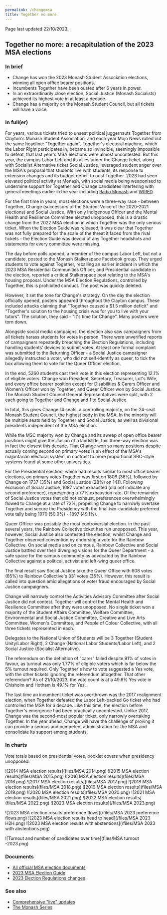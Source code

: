 ```yaml
---
permalink: /changemsa
title: Together no more
---
```


Page last updated 22/10/2023.

## Together no more: a recapitulation of the 2023 MSA elections

### In brief

- Change has won the 2023 Monash Student Association elections, winning all open office bearer positions.
- Incumbents Together have been ousted after 6 years in power.
- In an extraordinarily close election, Social Justice (Monash Socialists) achieved its highest vote in at least a decade.
- Change has a majority on the Monash Student Council, but all tickets will have a voice.

### In full(er)

For years, various tickets tried to unseat political juggernauts Together from Clayton's Monash Student Association, and each year Mojo News rolled out the same headline: "Together again". Together's electoral machine, which the Labor Right participates in, became so invincible, seemingly impossible to defeat, that last year's MSA elections were almost uncontested. But this year, the campus Labor Left and its allies under the Change ticket, along with Socialist Alternative ticket Social Justice, leveraged student anger over the MSA's proposal that students live with students, its response to extension changes and its budget deficit to oust Together. 2023 had seen elevated political activity at Monash, with social media being weaponised to undermine support for Together and Change candidates interfering with general meetings earlier in the year including [Radio Monash](/radmon) and [WIRED](/wired).

For the first time in years, most elections were a three-way race - between Together, Change (successors of the Student Voice of the 2020-2021 elections) and Social Justice. With only Indigenous Officer and the Mental Health and Resilience Committee elected unopposed, this is a drastic change from the 2022 MSA election in which Together was the only serious ticket. When the Election Guide was released, it was clear that Together was not fully prepared for the scale of the threat it faced from the rival tickets - the Election Guide was devoid of any Together headshots and statements for every committee were missing.

The day before polls opened, a member of the campus Labor Left, but not a candidate, posted to the Monash Stalkerspace Facebook group. They urged students to vote against Together, recalling an earlier incident in which the 2023 MSA Residential Communities Officer, and Presidential candidate in the election, reported a critical Stalkerspace post relating to the MSA's housing proposal. Under the MSA Election Regulations, controlled by Together, this is prohibited conduct. The post was quickly deleted.

However, it set the tone for Change's strategy. On the day the election officially opened, posters appeared throughout the Clayton campus. These included attacks claiming that "Together caused a $1.5 million deficit" and "Together's solution to the housing crisis was for you to live with your tutors". The solution, they said - "It's time for Change". Many posters were torn down.

Alongside social media campaigns, the election also saw campaigners from all tickets harass students for votes in person. There were unverified reports of campaigners repeatedly breaching the Election Regulations, including handling students' devices to submit votes. At least one formal complaint was submitted to the Returning Officer - a Social Justice campaigner allegedly instructed a voter, who did not self-identify as queer, to tick the box allowing them to vote for the Queer Officer election.

In the end, 5260 students cast their vote in this election representing 12.1% of eligible voters. Change won President, Secretary, Treasurer, Lot's Wife, and every office bearer position except for Disabilities & Carers Officer and Women’s Officer won by Together, and Queer Officer won by Social Justice. The Monash Student Council General Representatives were split, with 2 each going to Together and Change and 1 to Social Justice.

In total, this gives Change 14 seats, a controlling majority, on the 24-seat Monash Student Council, the highest body in the MSA. In the minority will be multiple seats held by Together and Social Justice, as well as divisional presidents independent of the MSA election.

While the MSC majority won by Change and its sweep of open office bearer positions might give the illusion of a landslide, this three-way election was in fact the closest this decade. That Change won so many positions despite actually coming second on primary votes is an effect of the MSA's majoritarian electoral system, in contrast to more proportional SRC-style systems found at some other universities.

For the Presidential election, which had results similar to most office bearer elections, on primary votes Together was first on 1806 (36%), followed by Change on 1737 (35%) and Social Justice (28%) on 1411. Following exclusion of Social Justice, 1087 votes exhausted (did not indicate any second preference), representing a 77% exhaustion rate. Of the remainder of Social Justice votes that did not exhaust, preferences overwhelmingly flowed to Change at a rate of 72%, propelling Change to narrowly overtake Together and secure the Presidency with the final two-candidate preferred vote tally being 1970 (50.9%) - 1897 (49.1%).

Queer Officer was possibly the most controversial election. In the past several years, the Rainbow Collective ticket has run unopposed. This year, however, Social Justice also contested the election, whilst Change and Together observed convention by endorsing a vote for the Rainbow Collective. On social media and on campus, Rainbow Collective and Social Justice battled over their diverging visions for the Queer Department - a safe space for the campus community as advocated by the Rainbow Collective against a political, activist and left-wing queer office.

The final result saw Social Justice take the Queer Office with 608 votes (65%) to Rainbow Collective's 331 votes (35%). However, this result is called into question amid allegations of voter fraud encouraged by Social Justice campaigners.

Change will narrowly control the Activities Advisory Committee after Social Justice did not contest. Together will control the Mental Health and Resilience Committee after they were unopposed. No single ticket won a majority of the Student Affairs Committee, Welfare Committee, Environmental and Social Justice Committee, Creative and Live Arts Committee, Women's Committee, and People of Colour Collective, with all three tickets represented in each.

Delegates to the National Union of Students will be 3 Together (Student Unity/Labor Right), 2 Change (National Labor Students/Labor Left), and 2 Social Justice (Socialist Alternative).

The referendum on the definition of "carer" failed despite 91% of votes in favour, as turnout was only 1.77% of eligible voters which is far below the 5% turnout required. Only Together's how to vote suggested a Yes vote, with the other tickets ignoring the referendum altogether. That other referendum? As of 21/10/2023, the vote count is at a 49.6% Yes vote in Chisholm and Hotham is 49.1% for Yes.

The last time an incumbent ticket was overthrown was the 2017 realignment election, when Together defeated the Labor Left-backed Go ticket who had controlled the MSA for a decade. Like this time, the election before Together's emergence had been practically uncontested. Unlike 2017, Change was the second-most popular ticket, only narrowly overtaking Together. In the year ahead, Change will have the challenge of proving it can provide a serious and competent administration for the MSA and consolidate its support among students.

### In charts

Vote totals based on presidential votes, booklet covers when presidency unopposed.

![2014 MSA election results](files/MSA 2014.png)
![2015 MSA election results](files/MSA 2015.png)
![2016 MSA election results](files/MSA 2016.png)
![2017 MSA election results](files/MSA 2017.png)
![2018 MSA election results](files/MSA 2018.png)
![2019 MSA election results](files/MSA 2019.png)
![2020 MSA election results](files/MSA 2020.png)
![2021 MSA election results](files/MSA 2021.png)
![2022 MSA election results](files/MSA 2022.png)
![2023 MSA election results](/files/MSA 2023.png)

![2023 MSA election results preference flows](/files/MSA 2023 preference flows.png)
![2023 MSA election results head to head](/files/MSA 2023 H2H.png)
![2023 MSA election results with abstentions](/files/MSA 2023 with abstentions.png)

![Turnout and number of candidates over time](files/MSA turnout -2023.png)

### Documents

- [All official MSA election documents](https://msa.monash.edu/elections)
- [2023 MSA Election Guide](https://www.yumpu.com/en/document/read/68458888/msa-election-guide-2023)
- [2023 Election Regulations changes](https://docs.google.com/document/d/179EVEMkXy_XXNNwHGQY-06_rqdXst7QEQl4DRSXRXk8/edit)

### See also

- [Comprehensive "live" updates](/msa23)
- [The Monash Series](/monash)
